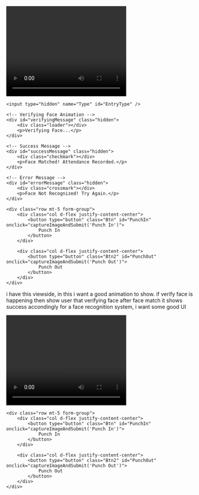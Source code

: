 <form asp-action="AttendanceData" id="form" asp-controller="Geo" method="post">
    <div class="form-group text-center">
        <video id="video" width="320" height="240" autoplay playsinline></video>
        <canvas id="canvas" style="display: none;"></canvas>
    </div>
    
    <input type="hidden" name="Type" id="EntryType" />

    <!-- Verifying Face Animation -->
    <div id="verifyingMessage" class="hidden">
        <div class="loader"></div>
        <p>Verifying Face...</p>
    </div>

    <!-- Success Message -->
    <div id="successMessage" class="hidden">
        <div class="checkmark"></div>
        <p>Face Matched! Attendance Recorded.</p>
    </div>

    <!-- Error Message -->
    <div id="errorMessage" class="hidden">
        <div class="crossmark"></div>
        <p>Face Not Recognized! Try Again.</p>
    </div>

    <div class="row mt-5 form-group">
        <div class="col d-flex justify-content-center">
            <button type="button" class="Btn" id="PunchIn" onclick="captureImageAndSubmit('Punch In')">
                Punch In
            </button>
        </div>

        <div class="col d-flex justify-content-center">
            <button type="button" class="Btn2" id="PunchOut" onclick="captureImageAndSubmit('Punch Out')">
                Punch Out
            </button>
        </div>
    </div>
</form>

<style>
    /* Loader animation */
    .hidden {
        display: none;
    }
    #verifyingMessage, #successMessage, #errorMessage {
        text-align: center;
        margin-top: 20px;
        font-size: 18px;
        font-weight: bold;
    }
    .loader {
        border: 6px solid #f3f3f3;
        border-top: 6px solid #3498db;
        border-radius: 50%;
        width: 40px;
        height: 40px;
        animation: spin 1s linear infinite;
        display: inline-block;
    }
    @keyframes spin {
        0% { transform: rotate(0deg); }
        100% { transform: rotate(360deg); }
    }

    /* Success Animation */
    .checkmark {
        width: 40px;
        height: 40px;
        border-radius: 50%;
        background-color: #2ecc71;
        position: relative;
        display: inline-block;
    }
    .checkmark:after {
        content: "";
        position: absolute;
        left: 12px;
        top: 18px;
        width: 12px;
        height: 6px;
        border: solid white;
        border-width: 0 0 3px 3px;
        transform: rotate(-45deg);
    }

    /* Error Animation */
    .crossmark {
        width: 40px;
        height: 40px;
        border-radius: 50%;
        background-color: #e74c3c;
        position: relative;
        display: inline-block;
    }
    .crossmark:before, .crossmark:after {
        content: "";
        position: absolute;
        top: 18px;
        left: 10px;
        width: 20px;
        height: 3px;
        background: white;
    }
    .crossmark:before {
        transform: rotate(45deg);
    }
    .crossmark:after {
        transform: rotate(-45deg);
    }
</style>

<script>
    const video = document.getElementById("video");
    const canvas = document.getElementById("canvas");
    const EntryTypeInput = document.getElementById("EntryType");

    navigator.mediaDevices.getUserMedia({ video: { facingMode: "user" } })
        .then(function (stream) {
            video.srcObject = stream;
            video.play();
        })
        .catch(function (error) {
            console.error("Error accessing camera: ", error);
        });

    function captureImageAndSubmit(entryType) {
        EntryTypeInput.value = entryType;

        const context = canvas.getContext("2d");
        canvas.width = video.videoWidth;
        canvas.height = video.videoHeight;
        context.drawImage(video, 0, 0, canvas.width, canvas.height);

        const imageData = canvas.toDataURL("image/jpeg"); // Save as JPG

        // Hide previous messages
        document.getElementById("successMessage").classList.add("hidden");
        document.getElementById("errorMessage").classList.add("hidden");
        document.getElementById("verifyingMessage").classList.remove("hidden");

        // Disable buttons during verification
        document.getElementById("PunchIn").disabled = true;
        document.getElementById("PunchOut").disabled = true;

        fetch("/GFAS/Geo/AttendanceData", {
            method: "POST",
            headers: {
                "Content-Type": "application/json"
            },
            body: JSON.stringify({
                Type: entryType,
                ImageData: imageData
            })
        })
        .then(response => response.json())
        .then(data => {
            document.getElementById("verifyingMessage").classList.add("hidden"); // Hide verifying message

            if (data.success) {
                document.getElementById("successMessage").classList.remove("hidden"); // Show success message
            } else {
                document.getElementById("errorMessage").classList.remove("hidden"); // Show error message
            }
        })
        .catch(error => {
            console.error("Error:", error);
            document.getElementById("verifyingMessage").classList.add("hidden");
            document.getElementById("errorMessage").classList.remove("hidden");
        })
        .finally(() => {
            // Re-enable buttons
            document.getElementById("PunchIn").disabled = false;
            document.getElementById("PunchOut").disabled = false;
        });
    }
</script>




i have this viewside, in this i want a good animation to show. if verify face is happening then show user that verifying face after face match it shows success accondingly for a face recognition system, i want some good UI 

<form asp-action="AttendanceData" id="form" asp-controller="Geo" method="post">
    <div class="form-group text-center">
        <video id="video" width="320" height="240" autoplay playsinline></video>
        <canvas id="canvas" style="display: none;"></canvas>
    </div>
    <input type="hidden" name="Type" id="EntryType" />

    <div class="row mt-5 form-group">
        <div class="col d-flex justify-content-center">
            <button type="button" class="Btn" id="PunchIn" onclick="captureImageAndSubmit('Punch In')">
                Punch In
            </button>
        </div>

        <div class="col d-flex justify-content-center">
            <button type="button" class="Btn2" id="PunchOut" onclick="captureImageAndSubmit('Punch Out')">
                Punch Out
            </button>
        </div>
    </div>
</form>


 <script>
    const video = document.getElementById("video");
    const canvas = document.getElementById("canvas");
    const EntryTypeInput = document.getElementById("EntryType");

    navigator.mediaDevices.getUserMedia({ video: { facingMode: "user" } })
        .then(function (stream) {
            video.srcObject = stream;
            video.play();
        })
        .catch(function (error) {
            console.error("Error accessing camera: ", error);
        });

    function captureImageAndSubmit(entryType) {
        EntryTypeInput.value = entryType;

        const context = canvas.getContext("2d");
        canvas.width = video.videoWidth;
        canvas.height = video.videoHeight;
        context.drawImage(video, 0, 0, canvas.width, canvas.height);

        const imageData = canvas.toDataURL("image/jpeg"); // Save as JPG

       

        fetch("/GFAS/Geo/AttendanceData", {
            method: "POST",
            headers: {
                "Content-Type": "application/json"
            },
            body: JSON.stringify({
                Type: entryType,
                ImageData: imageData
            })
        })
        .then(response => response.json())
        .then(data => {
            alert(data.message);
        })
        .catch(error => {
            console.error("Error:", error);
            alert("An error occurred while submitting the image.");
        });
    }
</script>
